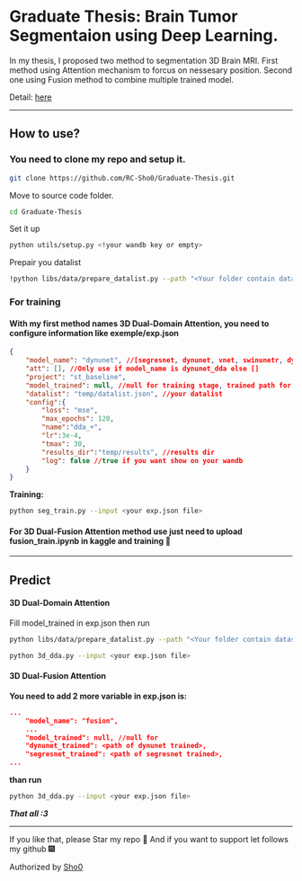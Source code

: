 # Graduate Thesis: Brain Tumor Segmentaion using Deep Learning.
In my thesis, I proposed two method to segmentation 3D Brain MRI.
First method using Attention mechanism to forcus on nessesary position.
Second one using Fusion method to combine multiple trained model.

Detail: [here](https://www.sowwn.dev/bachelorthesis)

____
## How to use?
### You need to clone my repo and setup it.

```bash
git clone https://github.com/RC-Sho0/Graduate-Thesis.git
```
Move to source code folder.

```bash
cd Graduate-Thesis
```
Set it up
```bash
python utils/setup.py <!your wandb key or empty>
```

Prepair you datalist
```bash
!python libs/data/prepare_datalist.py --path "<Your folder contain dataset>" --output "/{path of file}/datalist.json" --stage "train" --split 'true'
```

### For training
#### With my first method names 3D Dual-Domain Attention, you need to configure information like **exemple/exp.json**
```json
{
    "model_name": "dynunet", //[segresnet, dynunet, vnet, swinunetr, dynunet_dda]
    "att": [], //Only use if model_name is dynunet_dda else [] 
    "project": "st_baseline",
    "model_trained": null, //null for training stage, trained path for testing stage 
    "datalist": "temp/datalist.json", //your datalist
    "config":{
        "loss": "mse",
        "max_epochs": 120,
        "name":"dda_+",
        "lr":3e-4,
        "tmax": 30,
        "results_dir":"temp/results", //results dir
        "log": false //true if you want show on your wandb
    }
}   
```
**Training:**
```bash
python seg_train.py --input <your exp.json file>
```


#### For 3D Dual-Fusion Attention method use just need to upload fusion_train.ipynb in kaggle and training 🤣
----
## Predict
#### 3D Dual-Domain Attention
Fill model_trained in exp.json then run
```bash
python libs/data/prepare_datalist.py --path "<Your folder contain dataset>" --output "/{path of file}/datalist.json" --stage "test" 

python 3d_dda.py --input <your exp.json file>
```
#### 3D Dual-Fusion Attention
**You need to add 2 more variable in exp.json is:**
```json
...
    "model_name": "fusion", 
    ...
    "model_trained": null, //null for
    "dynunet_trained": <path of dynunet trained>,
    "segresnet_trained": <path of segresnet trained>,
...
```
**than run**
```zsh
python 3d_dda.py --input <your exp.json file>
```

***That all :3***

------
If you like that, please Star my repo 🌟 And if you want to support let follows my github 🎆

Authorized by [Sho0](https://www.sowwn.dev/about)


